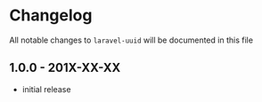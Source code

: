 # Changelog

All notable changes to `laravel-uuid` will be documented in this file

## 1.0.0 - 201X-XX-XX

- initial release

